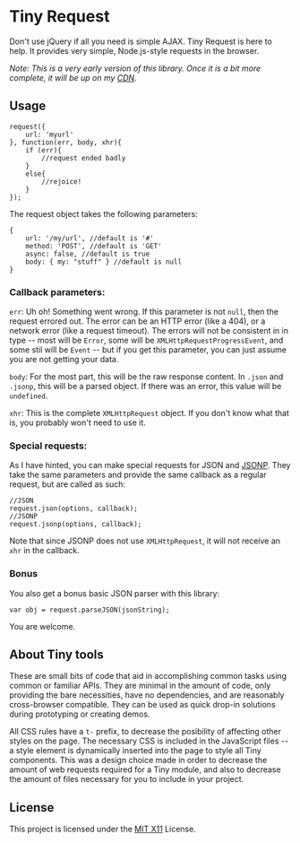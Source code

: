 # Tiny Request

Don't use jQuery if all you need is simple AJAX. Tiny Request is here to help. It provides very simple, Node.js-style requests in the browser.

_Note: This is a very early version of this library. Once it is a bit more complete, it will be up on my [CDN](http://catdad.github.io/tiny.cdn)._

## Usage

	request({
		url: 'myurl'
	}, function(err, body, xhr){
		if (err){
			//request ended badly
		}
		else{
			//rejoice!
		}
	});

The request object takes the following parameters:

	{
		url: '/my/url', //default is '#'
		method: 'POST', //default is 'GET'
		async: false, //default is true
		body: { my: "stuff" } //default is null
	}

### Callback parameters:

`err`: Uh oh! Something went wrong. If this parameter is not `null`, then the request errored out. The error can be an HTTP error (like a 404), or a network error (like a request timeout). The errors will not be consistent in in type -- most will be `Error`, some will be `XMLHttpRequestProgressEvent`, and some stil will be `Event` -- but if you get this parameter, you can just assume you are not getting your data.

`body`: For the most part, this will be the raw response content. In `.json` and `.jsonp`, this will be a parsed object. If there was an error, this value will be `undefined`.

`xhr`: This is the complete `XMLHttpRequest` object. If you don't know what that is, you probably won't need to use it.

### Special requests:

As I have hinted, you can make special requests for JSON and [JSONP](http://json-p.org/). They take the same parameters and provide the same callback as a regular request, but are called as such:

	//JSON
	request.json(options, callback);
	//JSONP
	request.jsonp(options, callback);

Note that since JSONP does not use `XMLHttpRequest`, it will not receive an `xhr` in the callback.

### Bonus

You also get a bonus basic JSON parser with this library:

	var obj = request.parseJSON(jsonString);

You are welcome.

## About Tiny tools

These are small bits of code that aid in accomplishing common tasks using common or familiar APIs. They are minimal in the amount of code, only providing the bare necessities, have no dependencies, and are reasonably cross-browser compatible. They can be used as quick drop-in solutions during prototyping or creating demos.

All CSS rules have a `t-` prefix, to decrease the posibility of affecting other styles on the page. The necessary CSS is included in the JavaScript files -- a style element is dynamically inserted into the page to style all Tiny components. This was a design choice made in order to decrease the amount of web requests required for a Tiny module, and also to decrease the amount of files necessary for you to include in your project.

## License

This project is licensed under the [MIT X11](http://opensource.org/licenses/MIT) License.